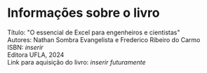 # Informações sobre o livro
Título: "O essencial de Excel para engenheiros e cientistas"  
Autores: Nathan Sombra Evangelista e Frederico Ribeiro do Carmo  
ISBN: *inserir*  
Editora UFLA, 2024  
Link para aquisição do livro: *inserir futuramente*  
